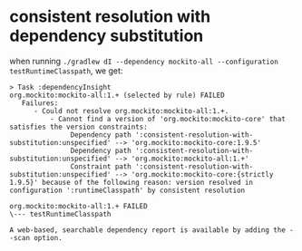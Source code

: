 # consistent resolution with dependency substitution

when running `./gradlew dI --dependency mockito-all --configuration testRuntimeClasspath`, we get:

```
> Task :dependencyInsight
org.mockito:mockito-all:1.+ (selected by rule) FAILED
   Failures:
      - Could not resolve org.mockito:mockito-all:1.+.
          - Cannot find a version of 'org.mockito:mockito-core' that satisfies the version constraints:
               Dependency path ':consistent-resolution-with-substitution:unspecified' --> 'org.mockito:mockito-core:1.9.5'
               Dependency path ':consistent-resolution-with-substitution:unspecified' --> 'org.mockito:mockito-all:1.+'
               Constraint path ':consistent-resolution-with-substitution:unspecified' --> 'org.mockito:mockito-core:{strictly 1.9.5}' because of the following reason: version resolved in configuration ':runtimeClasspath' by consistent resolution

org.mockito:mockito-all:1.+ FAILED
\--- testRuntimeClasspath

A web-based, searchable dependency report is available by adding the --scan option.
```